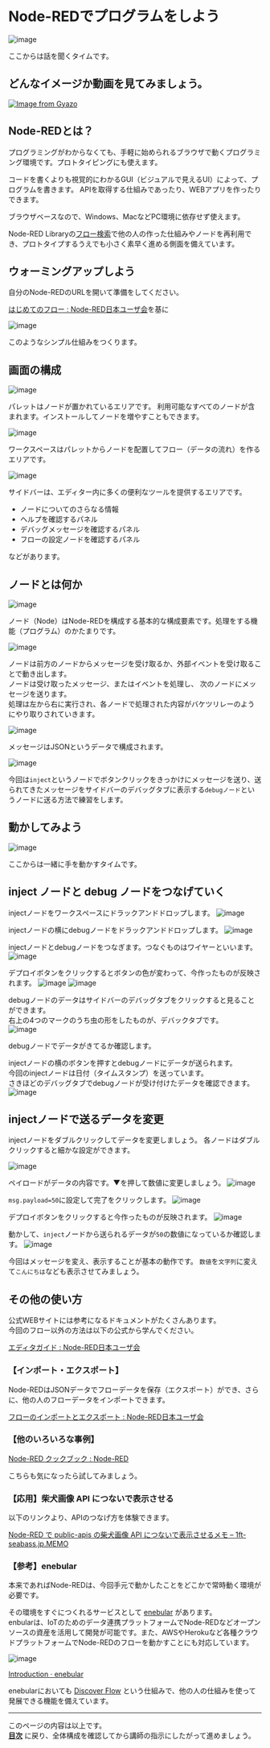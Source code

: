 # Node-REDでプログラムをしよう

![image](https://i.gyazo.com/f31ff971e297dbba19fcb90466495401.png)

ここからは話を聞くタイムです。

## どんなイメージか動画を見てみましょう。
[![Image from Gyazo](https://i.gyazo.com/9f29274f6b038b421de3817f321b9dce.gif)](https://gyazo.com/9f29274f6b038b421de3817f321b9dce)

## Node-REDとは？

プログラミングがわからなくても、手軽に始められるブラウザで動くプログラミング環境です。プロトタイピングにも使えます。

コードを書くよりも視覚的にわかるGUI（ビジュアルで見えるUI）によって、プログラムを書きます。
APIを取得する仕組みであったり、WEBアプリを作ったりできます。

ブラウザベースなので、Windows、MacなどPC環境に依存せず使えます。

Node-RED Libraryの[フロー検索](https://flows.nodered.org/)で他の人の作った仕組みやノードを再利用でき、プロトタイプするうえでも小さく素早く進める側面を備えています。


## ウォーミングアップしよう

自分のNode-REDのURLを開いて準備をしてください。

[はじめてのフロー : Node\-RED日本ユーザ会](https://nodered.jp/docs/tutorials/first-flow)を基に


![image](https://i.gyazo.com/b94d2d8a7a58febf76226db658c7d5dc.png)

このようなシンプル仕組みをつくります。


## 画面の構成

![image](https://i.gyazo.com/4e4f325615d23c2a56929fc767ce4327.png)

パレットはノードが置かれているエリアです。
利用可能なすべてのノードが含まれます。インストールしてノードを増やすこともできます。

![image](https://i.gyazo.com/47f080539655f431df2bc6afbf2eb845.png)

ワークスペースはパレットからノードを配置してフロー（データの流れ）を作るエリアです。

![image](https://i.gyazo.com/2b44b8d4535ed54a2ce46629fec8f96f.png)

サイドバーは、エディター内に多くの便利なツールを提供するエリアです。

* ノードについてのさらなる情報
* ヘルプを確認するパネル
* デバッグメッセージを確認するパネル
* フローの設定ノードを確認するパネル

などがあります。

## ノードとは何か
![image](https://i.gyazo.com/4209abfa226dca0d1a4c1d3421768bbe.png)

ノード（Node）はNode-REDを構成する基本的な構成要素です。処理をする機能（プログラム）のかたまりです。

![image](https://i.gyazo.com/ac72b467278872701170501f629731ef.png)

ノードは前方のノードからメッセージを受け取るか、外部イベントを受け取ることで動き出します。  
ノードは受け取ったメッセージ、またはイベントを処理し、 次のノードにメッセージを送ります。  
処理は左から右に実行され、各ノードで処理された内容がバケツリレーのようにやり取りされていきます。

![image](https://i.gyazo.com/b2e38a11e61da1ad55ff387493b71891.png)

メッセージはJSONというデータで構成されます。

![image](https://i.gyazo.com/20007903edfd97e9aabddeedd5d6d8d5.png)

今回は`inject`というノードでボタンクリックをきっかけにメッセージを送り、送られてきたメッセージをサイドバーのデバッグタブに表示する`debugノード`というノードに送る方法で練習をします。

## 動かしてみよう

![image](https://i.gyazo.com/ad1624b06ac9450fd8520416e4412b4d.png)

ここからは一緒に手を動かすタイムです。

## inject ノードと debug ノードをつなげていく

injectノードをワークスペースにドラックアンドドロップします。
![image](https://i.gyazo.com/69d9424ea7db4779794c1d39e1d0a44f.png)


injectノードの横にdebugノードをドラックアンドドロップします。
![image](https://i.gyazo.com/4ab5cd15ee540f8b2181cafc29cf9377.png)


injectノードとdebugノードをつなぎます。つなぐものはワイヤーといいます。
![image](https://i.gyazo.com/b8eb34fb3296018ddae614e01bd47a50.png)


デプロイボタンをクリックするとボタンの色が変わって、今作ったものが反映されます。
![image](https://i.gyazo.com/58de57346d51b7620c32562f9c8690bf.png)
![image](https://i.gyazo.com/6d69e6990487e06533edba753d67904e.png)


debugノードのデータはサイドバーのデバッグタブをクリックすると見ることができます。  
右上の4つのマークのうち虫の形をしたものが、デバックタブです。  
![image](https://i.gyazo.com/6efbc1b0671669a3e5201e23e7298216.png)

debugノードでデータがきてるか確認します。

injectノードの横のボタンを押すとdebugノードにデータが送られます。  
今回のinjectノードは日付（タイムスタンプ）を送っています。  
さきほどのデバッグタブでdebugノードが受け付けたデータを確認できます。
![image](https://i.gyazo.com/f99e3989db06dd84900022d8be76cb75.png)

## injectノードで送るデータを変更

injectノードをダブルクリックしてデータを変更しましょう。
各ノードはダブルクリックすると細かな設定ができます。

![image](https://i.gyazo.com/05dc870ae85c44d1be74d97b1a474b41.png)


ペイロードがデータの内容です。▼を押して数値に変更しましょう。
![image](https://i.gyazo.com/6416484adf11e2410f0e5e1042da7f53.png)


`msg.payload=50`に設定して完了をクリックします。
![image](https://i.gyazo.com/290cce9c52a9736289eb3317a8f18f36.png)


デプロイボタンをクリックすると今作ったものが反映されます。
![image](https://i.gyazo.com/6d69e6990487e06533edba753d67904e.png)


動かして、`inject`ノードから送られるデータが`50`の数値になっているか確認します。
![image](https://i.gyazo.com/5ce3b9ec73285db932270eabfab4ac63.png)


今回はメッセージを変え、表示することが基本の動作です。
`数値`を`文字列`に変えて`こんにちは`なども表示させてみましょう。


## その他の使い方
  
公式WEBサイトには参考になるドキュメントがたくさんあります。  
今回のフロー以外の方法は以下の公式から学んでください。

[エディタガイド : Node\-RED日本ユーザ会](https://nodered.jp/docs/user-guide/editor/)

### 【インポート・エクスポート】

Node-REDはJSONデータでフローデータを保存（エクスポート）ができ、さらに、他の人のフローデータをインポートできます。

[フローのインポートとエクスポート : Node\-RED日本ユーザ会](https://nodered.jp/docs/user-guide/editor/workspace/import-export)


### 【他のいろいろな事例】

[Node\-RED クックブック : Node\-RED](https://cookbook.nodered.jp/)

こちらも気になったら試してみましょう。

### 【応用】柴犬画像 API につないで表示させる

以下のリンクより、APIのつなげ方を体験できます。

[Node\-RED で public\-apis の柴犬画像 API につないで表示させるメモ – 1ft\-seabass\.jp\.MEMO](https://www.1ft-seabass.jp/memo/2020/09/04/nodered-connect-shibainu/)

### 【参考】enebular 

本来であればNode-REDは、今回手元で動かしたことをどこかで常時動く環境が必要です。

その環境をすぐにつくれるサービスとして [enebular](https://www.enebular.com/ja/) があります。  
enbularは、IoTのためのデータ連携プラットフォームでNode-REDなどオープンソースの資産を活用して開発が可能です。また、AWSやHerokuなど各種クラウドプラットフォームでNode-REDのフローを動かすことにも対応しています。

![image](https://i.gyazo.com/6b47d7fd543592d46423bbff7edbd4eb.png)

[Introduction · enebular](https://docs.enebular.com/ja/GetStarted/Introduction.html)

enebularにおいても [Discover Flow](https://enebular.com/discover/flow) という仕組みで、他の人の仕組みを使って発展できる機能を備えています。


<!--

## 参考：Node-RED デスクトップ（Electron製）

[Node\-RED デスクトップ \| Node\-RED Desktop](https://sakazuki.github.io/node-red-desktop/ja/)

![image](https://i.gyazo.com/14f72060701e4bd45fca914e2fe02179.png)

npm インストールをすることなく、インストーラーひとつでNode-REDを使い始めることができます。

-->

---

このページの内容は以上です。  
**[目次](./)** に戻り、全体構成を確認してから講師の指示にしたがって進めましょう。

